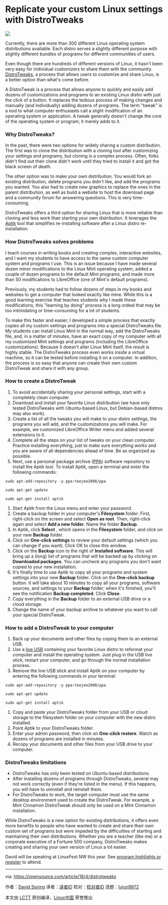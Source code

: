 Replicate your custom Linux settings with DistroTweaks
======

![](https://opensource.com/sites/default/files/styles/image-full-size/public/lead-images/computer_keyboard_laptop_development_code_woman.png?itok=vbYz6jjb)

Currently, there are more than 300 different Linux operating system distributions available. Each distro serves a slightly different purpose with slightly different bundles of programs for different communities of users.

Even though there are hundreds of different versions of Linux, it hasn't been very easy for individual customizers to share them with the community. [DistroTweaks][1], a process that allows users to customize and share Linux, is a better option than what's come before.

A DistroTweak is a process that allows anyone to quickly and easily add dozens of customizations and programs to an existing Linux distro with just the click of a button. It replaces the tedious process of making changes and manually (and individually) adding dozens of programs. The term "tweak" is a nod to what computer enthusiasts call a slight modification of an operating system or application. A tweak generally doesn't change the core of the operating system or program; it merely adds to it.

### Why DistroTweaks?

In the past, there were two options for widely sharing a custom distribution. The first was to clone the distribution with a cloning tool after customizing your settings and programs, but cloning is a complex process. Often, folks didn't find out their clone didn't work until they tried to install it and got the black screen of death.

The other option was to make your own distribution. You would fork an existing distribution, delete programs you didn't like, and add the programs you wanted. You also had to create new graphics to replace the ones in the parent distribution, as well as build a website to host the download page and a community forum for answering questions. This is very time-consuming.

DistroTweaks offers a third option for sharing Linux that is more reliable than cloning and less work than starting your own distribution. It leverages the [Aptik][2] tool that simplifies re-installing software after a Linux distro re-installation.

### How DistroTweaks solves problems

I teach courses in writing books and creating complex, interactive websites, and I want my students to have access to the same custom computer system and programs I use. This is an issue because I have made several dozen minor modifications to the Linux Mint operating system, added a couple of dozen programs to the default Mint programs, and made more than 50 modifications to LibreOffice (one of Mint's default programs).

Previously, my students had to follow dozens of steps in my books and websites to get a computer that looked exactly like mine. While this is a good learning exercise that teaches students why I made these modifications, this "learning by doing" process is a long ordeal that may be too intimidating or time-consuming for a lot of students.

To make this faster and easier, I developed a simple process that exactly copies all my custom settings and programs into a special DistroTweaks file. My students can install Linux Mint in the normal way, add the DistroTweaks file, and, in a matter of minutes, have an exact copy of my computer with all my customized Mint settings and programs (including the LibreOffice customizations). Because it doesn't alter Linux Mint itself, the result is highly stable. The DistroTweaks process even works inside a virtual machine, so it can be tested before installing it on a computer. In addition, the process is so easy that anyone can create their own custom DistroTweak and share it with any group.

### How to create a DistroTweak

  1. To avoid accidentally sharing your personal settings, start with a completely clean computer.
  2. Download and install your favorite Linux distribution (we have only tested DistroTweaks with Ubuntu-based Linux, but Debian-based distros may also work).
  3. Create a list of all the tweaks you will make to your distro settings, the programs you will add, and the customizations you will make. For example, we customized LibreOffice Writer menu and added several extensions to it.
  4. Complete all the steps on your list of tweaks on your clean computer. Practice installing everything, just to make sure everything works and you are aware of all dependencies ahead of time. Be as organized as possible.
  5. Next, use a personal package archive ([PPA][3]) software repository to install the Aptik tool. To install Aptik, open a terminal and enter the following commands:


```
sudo apt-add-repository -y ppa:teejee2008/ppa

sudo apt-get update

sudo apt-get install aptik

```

  1. Start Aptik from the Linux menu and enter your password.
  2. Create a backup folder in your computer's **Filesystem** folder: First, right-click on the screen and select **Open as root**. Then, right-click again and select **Add a new folder**. Name the folder **Backup**.
  3. In Aptik, click **Select** , which opens in the **Filesystem** folder, and click on your new **Backup** folder.
  4. Click on **One-click settings** to review your default settings (which you can change if you want). Click OK to close this window.
  5. Click on the **Backup** icon to the right of **Installed software**. This will bring up a (long) list of programs that will be backed up by clicking on **Downloaded packages**. You can uncheck any programs you don't want copied to your new installation.
  6. It's finally time to use Aptik to copy all your programs and system settings into your new **Backup** folder. Click on the **One-click backup** button. It will take about 10 minutes to copy all your programs, software sources, and settings to your **Backup** folder; when it's finished, you'll see the notification **Backup completed**. Click **Close**.
  7. Copy everything in the **Backup** folder to an external USB drive or a cloud storage.
  8. Change the name of your backup archive to whatever you want to call your special DistroTweak.



### How to add a DistroTweak to your computer

  1. Back up your documents and other files by coping them to an external USB.
  2. Use a [live USB][4] containing your favorite Linux distro to reformat your computer and install the operating system. Just plug in the USB live stick, restart your computer, and go through the normal installation process.
  3. Remove the live USB stick and install Aptik on your computer by entering the following commands in your terminal:


```
sudo apt-add-repository -y ppa:teejee2008/ppa

sudo apt-get update

sudo apt-get install aptik

```

  1. Copy and paste your DistroTweaks folder from your USB or cloud storage to the filesystem folder on your computer with the new distro installed.
  2. Point Aptik to your DistroTweaks folder.
  3. Enter your admin password, then click on **One-click restore**. Watch as dozens of programs are installed in minutes.
  4. Recopy your documents and other files from your USB drive to your computer.



### DistroTweaks limitations

  * DistroTweaks has only been tested on Ubuntu-based distributions.
  * After installing dozens of programs through DistroTweaks, several may not work correctly (even if they're listed in the menu). If this happens, you will have to uninstall and reinstall them.
  * For DistroTweaks to work, the target computer must use the same desktop environment used to create the DistroTweak. For example, a Mint Cinnamon DistroTweak should only be used on a Mint Cinnamon installation.



While DistroTweaks is a new option for existing distributions, it offers even more benefits to people who have wanted to create and share their own custom set of programs but were impeded by the difficulties of starting and maintaining their own distributions. Whether you are a teacher (like me) or a corporate executive of a Fortune 500 company, DistroTweaks makes creating and sharing your own version of Linux a lot easier.

David will be speaking at LinuxFest NW this year. See [program highlights or register][5] to attend.

--------------------------------------------------------------------------------

via: https://opensource.com/article/18/4/distrotweaks

作者：[David Spring][a]
译者：[译者ID](https://github.com/译者ID)
校对：[校对者ID](https://github.com/校对者ID)
选题：[lujun9972](https://github.com/lujun9972)

本文由 [LCTT](https://github.com/LCTT/TranslateProject) 原创编译，[Linux中国](https://linux.cn/) 荣誉推出

[a]:https://opensource.com/users/davidspring
[1]:https://distrotweaks.org/
[2]:https://github.com/teejee2008/aptik
[3]:https://en.wikipedia.org/wiki/Ubuntu_(operating_system)#Package_Archives
[4]:https://en.wikipedia.org/wiki/Live_USB
[5]:https://www.linuxfestnorthwest.org/conferences/lfnw18
